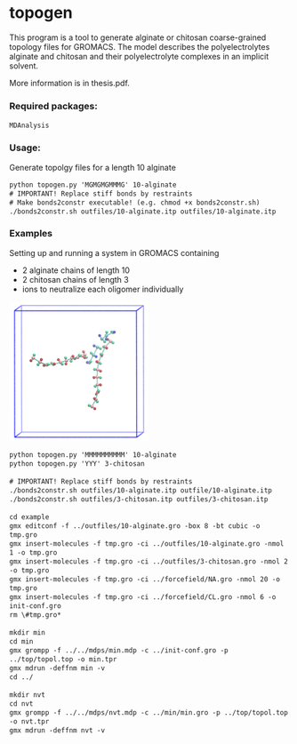 # topogen
This program is a tool to generate alginate or chitosan coarse-grained topology files for GROMACS. The model describes the polyelectrolytes alginate and chitosan and their polyelectrolyte complexes in an implicit solvent.

More information is in thesis.pdf. 

### Required packages:
    MDAnalysis



### Usage:  
Generate topolgy files for a length 10 alginate

    python topogen.py 'MGMGMGMMMG' 10-alginate
    # IMPORTANT! Replace stiff bonds by restraints
    # Make bonds2constr executable! (e.g. chmod +x bonds2constr.sh)
    ./bonds2constr.sh outfiles/10-alginate.itp outfiles/10-alginate.itp
    
### Examples
Setting up and running a system in GROMACS containing
- 2 alginate chains of length 10
- 2 chitosan chains of length 3
- ions to neutralize each oligomer individually 
<img src="https://github.com/lukasbaldauf/topogen/blob/main/vmdscene.png" width="250" height="250" />


    python topogen.py 'MMMMMMMMMM' 10-alginate
    python topogen.py 'YYY' 3-chitosan
    
    # IMPORTANT! Replace stiff bonds by restraints
    ./bonds2constr.sh outfiles/10-alginate.itp outfile/10-alginate.itp
    ./bonds2constr.sh outfiles/3-chitosan.itp outfiles/3-chitosan.itp
    
    cd example
    gmx editconf -f ../outfiles/10-alginate.gro -box 8 -bt cubic -o tmp.gro
    gmx insert-molecules -f tmp.gro -ci ../outfiles/10-alginate.gro -nmol 1 -o tmp.gro
    gmx insert-molecules -f tmp.gro -ci ../outfiles/3-chitosan.gro -nmol 2 -o tmp.gro
    gmx insert-molecules -f tmp.gro -ci ../forcefield/NA.gro -nmol 20 -o tmp.gro
    gmx insert-molecules -f tmp.gro -ci ../forcefield/CL.gro -nmol 6 -o init-conf.gro
    rm \#tmp.gro*
    
    mkdir min
    cd min
    gmx grompp -f ../../mdps/min.mdp -c ../init-conf.gro -p ../top/topol.top -o min.tpr
    gmx mdrun -deffnm min -v
    cd ../
    
    mkdir nvt
    cd nvt
    gmx grompp -f ../../mdps/nvt.mdp -c ../min/min.gro -p ../top/topol.top -o nvt.tpr
    gmx mdrun -deffnm nvt -v
  
    
    
    
    


  
  

    
    
